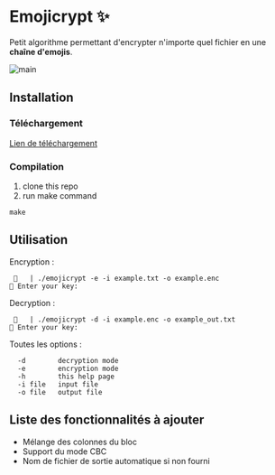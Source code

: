 # Emojicrypt ✨
Petit algorithme permettant d'encrypter n'importe quel fichier en une **chaîne d'emojis**.

![main](https://cdn.discordapp.com/attachments/547909957711036429/1136436643247689878/image.png)

## Installation
### Téléchargement
[Lien de téléchargement](https://github.com/neigebaie/emojicrypt/releases/latest)
### Compilation
1. clone this repo
2. run make command
```
make
```

## Utilisation
Encryption :
```
 🐯   | ./emojicrypt -e -i example.txt -o example.enc           
🔑 Enter your key:
```

Decryption :
```
 🐯   | ./emojicrypt -d -i example.enc -o example_out.txt           
🔑 Enter your key:
```

Toutes les options :
```
  -d        decryption mode
  -e        encryption mode
  -h        this help page
  -i file   input file
  -o file   output file
```

## Liste des fonctionnalités à ajouter
 - Mélange des colonnes du bloc
 - Support du mode CBC
 - Nom de fichier de sortie automatique si non fourni 


